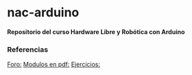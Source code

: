# nac-arduino

#### Repositorio del curso Hardware Libre y Robótica con Arduino

### Referencias
[Foro:](https://nac-arduino.herokuapp.com/)
[Modulos en pdf:](https://github.com/rody7val/nac-arduino/tree/master/docs)
[Ejercicios:](https://github.com/rody7val/nac-arduino/tree/master/code)